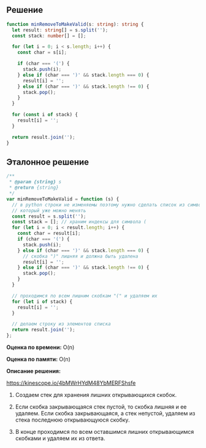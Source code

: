## Решение

```typescript
function minRemoveToMakeValid(s: string): string {
  let result: string[] = s.split('');
  const stack: number[] = [];

  for (let i = 0; i < s.length; i++) {
    const char = s[i];

    if (char === '(') {
      stack.push(i);
    } else if (char === ')' && stack.length === 0) {
      result[i] = '';
    } else if (char === ')' && stack.length !== 0) {
      stack.pop();
    }
  }

  for (const i of stack) {
    result[i] = '';
  }

  return result.join('');
}
```

## Эталонное решение

```javascript
/**
 * @param {string} s
 * @return {string}
 */
var minRemoveToMakeValid = function (s) {
  // в python строки не изменяемы поэтому нужно сделать список из символов
  // который уже можно менять
  const result = s.split('');
  const stack = []; // храним индексы для символа (
  for (let i = 0; i < result.length; i++) {
    const char = result[i];
    if (char === '(') {
      stack.push(i);
    } else if (char === ')' && stack.length === 0) {
      // скобка ")" лишняя и должна быть удалена
      result[i] = '';
    } else if (char === ')' && stack.length !== 0) {
      stack.pop();
    }
  }

  // проходимся по всем лишним скобкам "(" и удаляем их
  for (let i of stack) {
    result[i] = '';
  }

  // делаем строку из элементов списка
  return result.join('');
};
```

**Оценка по времени:** O(n)

**Оценка по памяти:** O(n)

**Описание решения:**

https://kinescope.io/4bMWrHYdM48YbMERFShsfe

1. Создаем стек для хранения лишних открывающихся скобок.

2. Если скобка закрывающаяся стек пустой, то скобка лишняя и ее удаляем. Если скобка закрывающаяся, а стек непустой, удаляем из стека последнюю открывающуюся скобку.

3. В конце проходимся по всем оставшимся лишних открывающимся скобками и удаляем их из ответа.
